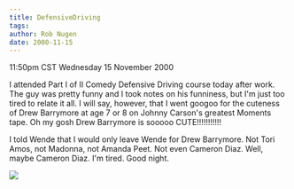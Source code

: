 ```yaml
---
title: DefensiveDriving
tags: 
author: Rob Nugen
date: 2000-11-15
---
```


<title>Comedy Defensive Driving</title>
<p class=date>11:50pm CST Wednesday 15 November 2000

<p>I attended Part I of II Comedy Defensive Driving course today after
work.  The guy was pretty funny and I took notes on his funniness, but
I'm just too tired to relate it all.  I will say, however, that I went
googoo for the cuteness of Drew Barrymore at age 7 or 8 on Johnny
Carson's greatest Moments tape.  Oh my gosh Drew Barrymore is sooooo
CUTE!!!!!!!!!!!

<p>I told Wende that I would only leave Wende for Drew Barrymore.  Not
Tori Amos, not Madonna, not Amanda Peet.  Not even Cameron Diaz.
Well, maybe Cameron Diaz.  I'm tired.  Good night.

<p><img src='/images/rob/wL-ROB.gif'>

